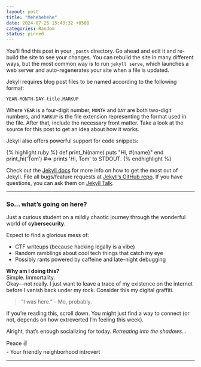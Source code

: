 ```yaml
---
layout: post
title: "Mehehehehe"
date: 2024-07-25 15:43:32 +0500
categories: Random
status: pinned
---
```


You’ll find this post in your `_posts` directory. Go ahead and edit it and re-build the site to see your changes. You can rebuild the site in many different ways, but the most common way is to run `jekyll serve`, which launches a web server and auto-regenerates your site when a file is updated.

Jekyll requires blog post files to be named according to the following format:

`YEAR-MONTH-DAY-title.MARKUP`

Where `YEAR` is a four-digit number, `MONTH` and `DAY` are both two-digit numbers, and `MARKUP` is the file extension representing the format used in the file. After that, include the necessary front matter. Take a look at the source for this post to get an idea about how it works.

Jekyll also offers powerful support for code snippets:

{% highlight ruby %}
def print_hi(name)
  puts "Hi, #{name}"
end
print_hi('Tom')
#=> prints 'Hi, Tom' to STDOUT.
{% endhighlight %}

Check out the [Jekyll docs][jekyll-docs] for more info on how to get the most out of Jekyll. File all bugs/feature requests at [Jekyll’s GitHub repo][jekyll-gh]. If you have questions, you can ask them on [Jekyll Talk][jekyll-talk].

---

### So... what’s going on here?

Just a curious student on a mildly chaotic journey through the wonderful world of **cybersecurity**.

Expect to find a glorious mess of:
- CTF writeups (because hacking legally is a vibe)
- Random ramblings about cool tech things that catch my eye
- Possibly rants powered by caffeine and late-night debugging

**Why am I doing this?**  
Simple. Immortality.  
Okay—not really. I just want to leave a trace of my existence on the internet before I vanish back under my rock. Consider this my digital graffiti.

> “I was here.” – Me, probably.

If you’re reading this, scroll down. You might just find a way to connect (or not, depends on how extroverted I’m feeling this week).

Alright, that’s enough socializing for today. *Retreating into the shadows...*

Peace ✌️  
\- Your friendly neighborhood introvert  

---

[jekyll-docs]: https://jekyllrb.com/docs/home  
[jekyll-gh]: https://github.com/jekyll/jekyll  
[jekyll-talk]: https://talk.jekyllrb.com/
